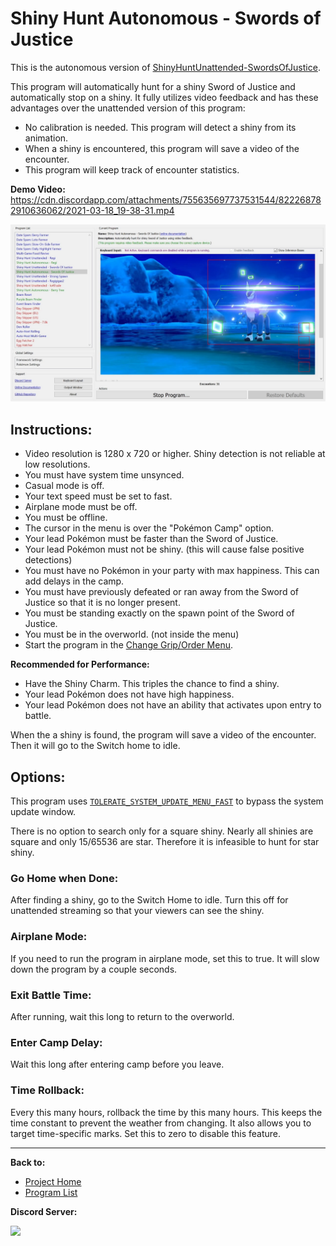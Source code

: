 # Shiny Hunt Autonomous - Swords of Justice

This is the autonomous version of [ShinyHuntUnattended-SwordsOfJustice](../NativePrograms/ShinyHuntUnattended-SwordsOfJustice.md).

This program will automatically hunt for a shiny Sword of Justice and automatically stop on a shiny. It fully utilizes video feedback and has these advantages over the unattended version of this program:
- No calibration is needed. This program will detect a shiny from its animation.
- When a shiny is encountered, this program will save a video of the encounter.
- This program will keep track of encounter statistics.

**Demo Video:** https://cdn.discordapp.com/attachments/755635697737531544/822268782910636062/2021-03-18_19-38-31.mp4

<img src="images/ShinyHuntAutonomous-SwordsOfJustice.jpg" width="800">

## Instructions:
- Video resolution is 1280 x 720 or higher. Shiny detection is not reliable at low resolutions.
- You must have system time unsynced.
- Casual mode is off.
- Your text speed must be set to fast.
- Airplane mode must be off.
- You must be offline.
- The cursor in the menu is over the "Pokémon Camp" option.
- Your lead Pokémon must be faster than the Sword of Justice.
- Your lead Pokémon must not be shiny. (this will cause false positive detections)
- You must have no Pokémon in your party with max happiness. This can add delays in the camp.
- You must have previously defeated or ran away from the Sword of Justice so that it is no longer present.
- You must be standing exactly on the spawn point of the Sword of Justice.
- You must be in the overworld. (not inside the menu)
- Start the program in the [Change Grip/Order Menu](../Appendix/ChangeGripOrderMenu.md).

**Recommended for Performance:**
- Have the Shiny Charm. This triples the chance to find a shiny.
- Your lead Pokémon does not have high happiness.
- Your lead Pokémon does not have an ability that activates upon entry to battle.

When the a shiny is found, the program will save a video of the encounter. Then it will go to the Switch home to idle.

## Options:

This program uses [`TOLERATE_SYSTEM_UPDATE_MENU_FAST`](../Appendix/GlobalSettings.md#tolerate-system-update-menu-fast) to bypass the system update window.

There is no option to search only for a square shiny. Nearly all shinies are square and only 15/65536 are star. Therefore it is infeasible to hunt for star shiny.

### Go Home when Done:

After finding a shiny, go to the Switch Home to idle. Turn this off for unattended streaming so that your viewers can see the shiny.

### Airplane Mode:

If you need to run the program in airplane mode, set this to true. It will slow down the program by a couple seconds.

### Exit Battle Time:

After running, wait this long to return to the overworld.

### Enter Camp Delay:

Wait this long after entering camp before you leave.

### Time Rollback:

Every this many hours, rollback the time by this many hours. This keeps the time constant to prevent the weather from changing. It also allows you to target time-specific marks. Set this to zero to disable this feature.

<hr>

**Back to:**
- [Project Home](/README.md)
- [Program List](/Documentation/ProgramList.md)

**Discord Server:** 

[<img src="https://canary.discordapp.com/api/guilds/695809740428673034/widget.png?style=banner2">](https://discord.gg/cQ4gWxN)
